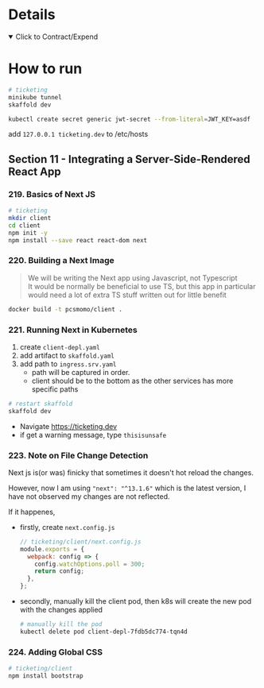 # Details

<details open> 
  <summary>Click to Contract/Expend</summary>

# How to run

```sh
# ticketing
minikube tunnel
skaffold dev

kubectl create secret generic jwt-secret --from-literal=JWT_KEY=asdf
```

add `127.0.0.1 ticketing.dev` to /etc/hosts

## Section 11 - Integrating a Server-Side-Rendered React App

### 219. Basics of Next JS

```sh
# ticketing
mkdir client
cd client
npm init -y
npm install --save react react-dom next
```

### 220. Building a Next Image

> We will be writing the Next app using Javascript, not Typescript\
> It would be normally be beneficial to use TS, but this app in particular would need a lot of extra TS stuff written out for little benefit

```sh
docker build -t pcsmomo/client .
```

### 221. Running Next in Kubernetes

1. create `client-depl.yaml`
2. add artifact to `skaffold.yaml`
3. add path to `ingress.srv.yaml`
   - path will be captured in order.
   - client should be to the bottom as the other services has more specific paths

```sh
# restart skaffold
skaffold dev
```

- Navigate https://ticketing.dev
- if get a warning message, type `thisisunsafe`

### 223. Note on File Change Detection

Next js is(or was) finicky that sometimes it doesn't hot reload the changes.

However, now I am using `"next": "^13.1.6"` which is the latest version, I have not observed my changes are not reflected.

If it happenes,

- firstly, create `next.config.js`
  ```js
  // ticketing/client/next.config.js
  module.exports = {
    webpack: config => {
      config.watchOptions.poll = 300;
      return config;
    },
  };
  ```
- secondly, manually kill the client pod, then k8s will create the new pod with the changes applied
  ```sh
  # manually kill the pod
  kubectl delete pod client-depl-7fdb5dc774-tqn4d
  ```

### 224. Adding Global CSS

```sh
# ticketing/client
npm install bootstrap
```

</details>
